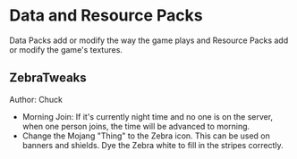 # Data and Resource Packs
Data Packs add or modify the way the game plays and Resource Packs add or modify the game's textures.

## ZebraTweaks
Author: Chuck
- Morning Join: If it's currently night time and no one is on the server, when one person joins, the time will be advanced to morning.
- Change the Mojang "Thing" to the Zebra icon. This can be used on banners and shields. Dye the Zebra white to fill in the stripes correctly.
